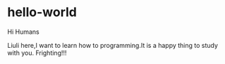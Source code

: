 # hello-world

Hi Humans

Liuli here,I want to learn how to programming.It is a happy thing to study with you.
Frighting!!!
